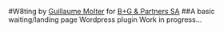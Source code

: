 #W8ting
by [Guillaume Molter](http://guillaumemolter.me) for [B+G & Partners SA](http://bgcom.ch/)
##A basic waiting/landing page Wordpress plugin
Work in progress...
